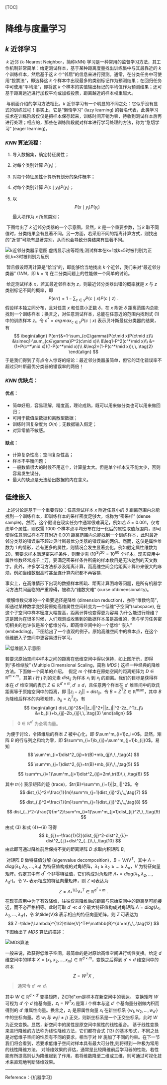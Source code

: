 [TOC]

# 降维与度量学习

## $k$ 近邻学习

​		$k$ 近邻 (k-Nearest Neighbor，简称kNN) 学习是一种常用的监督学习方法，其工作机制非常简单：给定测试样本，基于某种距离度量找出训练集中与其最靠近的 $k$ 个训练样本，然后基于这 $k$ 个“邻居”的信息来进行预测。通常，在分类任务中可使用“投票法”，即选择这 $k$ 个样本中出现最多的类别标记作为预测结果；在回归任务中可使用“平均法”，即将这 $k$ 个样本的实值输出标记的平均值作为预测结果；还可基于距离远近进行加权平均或加权投票，距离越近的样本权重越大。

​		与前面介绍的学习方法相比，$k$ 近邻学习有一个明显的不同之处：它似乎没有显式的训练过程！事实上，它是“懒惰学习” (lazy learning) 的著名代表，此类学习技术在训练阶段仅仅是把样本保存起来，训练时间开销为零，待收到测试样本后再进行处理；相应的，那些在训练阶段就对样本进行学习处理的方法，称为“急切学习” (eager learning)。



### $KNN$ 算法流程：

1. 导入数据集，确定特征属性；

2. 对每个类别计算 $P(y_i)$；

3. 对每个特征属性计算所有划分的条件概率；

4. 对每个类别计算 $P(x\mid y_i)P(y_i)$；

5. 以 $$P(x\mid y_i)P(y_i)$$ 最大项作为 $x$ 所属类别；



​		下图给出了 $k$ 近邻分类器的一个示意图。显然，$k$ 是一个重要参数，当 $k$ 取不同值时，分类结果会有显著不同。另一方面，若采用不同的距离计算方式，则找出的“近邻”可能有显著差别，从而也会导致分类结果有显著不同。

![k近邻分类器示意图.虚线显示出等距线;测试样本在k=1或k=5时被判别为正例,k=3时被判别为反例](../../Pictures/KNN/k%E8%BF%91%E9%82%BB%E5%88%86%E7%B1%BB%E5%99%A8%E7%A4%BA%E6%84%8F%E5%9B%BE.%E8%99%9A%E7%BA%BF%E6%98%BE%E7%A4%BA%E5%87%BA%E7%AD%89%E8%B7%9D%E7%BA%BF;%E6%B5%8B%E8%AF%95%E6%A0%B7%E6%9C%AC%E5%9C%A8k=1%E6%88%96k=5%E6%97%B6%E8%A2%AB%E5%88%A4%E5%88%AB%E4%B8%BA%E6%AD%A3%E4%BE%8B,k=3%E6%97%B6%E8%A2%AB%E5%88%A4%E5%88%AB%E4%B8%BA%E5%8F%8D%E4%BE%8B.png)

​		暂且假设距离计算是“恰当”的，即能够恰当地找出 $k$ 个近邻，我们来对“最近邻分类器” ($1NN$，即 $k=1$) 在二分类问题上的性能做一个简单的讨论。

​		给定测试样本 $x$，若其最近邻样本为 $z$，则最近邻分类器出错的概率就是 $x$ 与 $z$ 类别标记不同的概率，即
$$
P(err)=1-\sum_{c∈\gamma}P(c\mid x)P(c\mid z)\,\,.\tag{1}
$$
​		假设样本独立同分布，且对任意 $x$ 和任意小正数 $δ$，在 $x$ 附近 $δ$ 距离范围内总能找到一个训练样本；换言之，对任意测试样本，总能在任意近的范围内找到式 (1) 中的训练样本 $z$。令 $c^*= arg\,max_{c∈\gamma}P(c\mid x)$ 表示贝叶斯最优分类器的结果，有
$$
\begin{align}
P(err)&=1-\sum_{c∈\gamma}P(c\mid x)P(c\mid z)\\
&\simeq1-\sum_{c∈\gamma}P^2(c\mid x)\\
&\leq1-P^2(c^*\mid x)\\
&=(1+P(c^*\mid x))(1-P(c^*\mid x))\\
&\leq2×(1-P(c^*\mid x))\,\,.\tag{2}
\end{align}
$$
于是我们得到了有点令人惊讶的结论：最近邻分类器虽简单，但它的泛化错误率不超过贝叶斯最优分类器的错误率的两倍！



### $KNN$ 优缺点：

#### 优点：

- 简单好用，容易理解，精度高，理论成熟，既可以用来做分类也可以用来做回归；
- 可用于数值型数据和离散型数据；
- 训练时间复杂度为 $O(n)$；无数据输入假定；
- 对异常值不敏感。

#### 缺点：

- 计算复杂性高；空间复杂性高；
- 样本不平衡问题；
- 一般数值很大的时候不用这个，计算量太大。但是单个样本又不能太少，否则容易发生误分。
- 最大的缺点是无法给出数据的内在含义。



## 低维嵌入

​		上述讨论是基于一个重要假设：任意测试样本 $x$ 附近任意小的 $δ$ 距离范围内总能找到一个训练样本，即训练样本的采样密度足够大，或称为“密采样” (dense sample)。然而，这个假设在现实任务中通常很难满足，例如若 $δ = 0.001$，仅考虑单个属性，则仅需 $1000$ 个样本点平均分布在归一化后的属性取值范围内，即可使得任意测试样本在其附近 $0.001$ 距离范围内总能找到一个训练样本，此时最近邻分类器的错误率不超过贝叶斯最优分类器的错误率的两倍。然而，这仅是属性维数为 $1$ 的情形，若有更多的属性，则情况会发生显著变化。例如假定属性维数为 $20$，若要求样本满足密采样条件，则至少需 $(10^3)^{20}= 10^{60}$ 个样本。现实应用中属性维数经常成千上万，要满足密采样条件所需的样本数目是无法达到的天文数字。此外，许多学习方法都涉及距离计算，而高维空间会给距离计算带来很大的麻烦，例如当维数很高时甚至连计算内积都不再容易. 

​		事实上，在高维情形下出现的数据样本稀疏、距离计算困难等问题，是所有机器学习方法共同面临的严重障碍，被称为“维数灾难” (curse ofdimensionality)。

​		缓解维数灾难的一个重要途径是降维 (dimension reduction)，亦称“维数约简”，即通过某种数学变换将原始高维属性空间转变为一个低维“子空间”(subspace), 在这个子空间中样本密度大幅提高，距离计算也变得更为容易.为什么能进行降维？这是因为在很多时候，人们观测或收集到的数据样本虽是高维的，但与学习任务密切相关的也许仅是某个低维分布，即高维空间中的一个低维“ 嵌入” (embedding)。下图给出了一个直观的例子。原始高维空间中的样本点，在这个低维嵌入子空间中更容易进行学习。

![低维嵌入示意图](../../Pictures/KNN/%E4%BD%8E%E7%BB%B4%E5%B5%8C%E5%85%A5%E7%A4%BA%E6%84%8F%E5%9B%BE.png)

​		若要求原始空间中样本之间的距离在低维空间中得以保持，如上图所示，即得到“多维缩放” (Multiple Dimensional Scaling，简称 $MDS$ ) 这样一种经典的降维方法。下面做一个简单的介绍。
​		假定 $m$ 个样本在原始空间的距离矩阵为 $D∈\mathbb{R}^{m×m}$，其第 $i$ 行 $j$ 列的元素 $dist_{ij}$ 为样本 $x_i$ 到 $x_j$ 的距离。我们的目标是获得样本在 $d'$ 维空间的表示 $Z∈\mathbb{R}^{d'×m},d'≤d$，且任意两个样本在 $d'$ 维空间中的欧氏距离等于原始空间中的距离，即 $||z_i-z_j||=dist_{ij}$。
​		令 $B=Z^TZ∈\mathbb{R}^{mxm}$，其中 $B$ 为降维后样本的内积矩阵，$b_{ij}=z_i^Tz_j$，有
$$
\begin{align}
dist_{ij}^2&=||z_i||^2+||z_j||^2-2z_i^Tz_j\\
&=b_{ii}+b_{jj}-2b_{ij}\,\,.\tag{3}
\end{align}
$$

> $0∈\mathbb{R}^{d'}$ 为全零向量。

​		为便于讨论，令降维后的样本 $Z$ 被中心化，即 $\sum^m_{i=1}z_i=0$。显然，矩阵 $B$ 的行与列之和均为零，即 $\sum^m_{i=1}b_{ij}=\sum^m_{j=1}b_{ij}0$。易知
$$
\sum^m_{i=1}dist^2_{ij}=tr(B)+mb_{jj}\,\,,\tag{4}
$$

$$
\sum^m_{j=1}dist^2_{ij}=tr(B)+mb_{ii}\,\,,\tag{5}
$$

$$
\sum^m_{i=1}\sum^m_{j=1}dist^2_{ij}=2m\,tr(B)\,\,,\tag{6}
$$

其中 $tr(·)$ 表示矩阵的迹 (trace)，$tr(B)=\sum^m_{i=1}||z_i||^2$。令
$$
dist_{i.}^2=\frac{1}{m}\sum^m_{j=1}dist_{ij}^2\,\,,\tag{7}
$$

$$
dist_{.j}^2=\frac{1}{m}\sum^m_{j=1}dist_{ij}^2\,\,,\tag{8}
$$

$$
dist_{..}^2=\frac{1}{m^2}\sum^m_{i=1}\sum^m_{j=1}dist_{ij}^2\,\,,\tag{9}
$$

由式 (3) 和式 (4)~(9) 可得
$$
b_{ij}=-\frac{1}{2}(dist_{ij}^2-dist^2_{i.}-dist^2_{.j}+dist^2_{..})\,\,,\tag{10}
$$
由此即可通过降维前后保持不变的距离矩阵 $D$ 求取内积矩阵 $B$。

​		对矩阵 $B$ 做特征值分解 (eigenvalue decomposition)，$B=Ⅴ\Lambda Ⅴ^T$，其中 $\Lambda= diag(λ_1,λ_2,...,\lambda_d)$ 为特征值构成的对角矩阵，$λ_1≥\lambda_2≥...≥\lambda_d$，$V$ 为特征向量矩阵。假定其中有 $d^*$ 个非零特征值，它们构成对角矩阵 $\Lambda_*=diag(\lambda_1,\lambda_2,...,\lambda_{d^*})$。令 $Ⅴ_*$ 表示相应的特征向量矩阵，则 $Z$ 可表达为
$$
Z=\Lambda_*^{1/2}Ⅴ^T_*∈\mathbb{R}^{d^*×m}\,\,.\tag{11}
$$
​		在现实应用中为了有效降维，往往仅需降维后的距离与原始空间中的距离尽可能接近，而不必严格相等。此时可取 $d'\ll d$ 个最大特征值构成对角矩阵 $\tilde{\Lambda}=diag(\lambda_1,\lambda_2,...,\lambda_{d'})$，令 $\tilde{Ⅴ}$ 表示相应的特征向量矩阵，则 $Z$ 可表达为
$$
Z=\tilde{\Lambda}^{1/2}\tilde{Ⅴ}^T∈\mathbb{R}^{d'×m}\,\,.\tag{12}
$$
下图给出了 $MDS$ 算法的描述：

![MDS算法](../../Pictures/KNN/MDS%E7%AE%97%E6%B3%95.png)

​		一般来说，欲获得低维子空间，最简单的是对原始高维空间进行线性变换。给定 $d$ 维空间中的样本 $X=(x_1,x_2,...,x_m)∈\mathbb{R}^{d×m}$，变换之后得到 $d'≤d$ 维空间中的样本
$$
Z=W^TX\,\,,\tag{13}
$$

> 通常令 $d'\ll d$。

其中 $W∈\mathbb{R}^{d×d'}$ 变换矩阵，Z∈Rd"xm是样本在新空间中的表达。
		变换矩阵 $W$ 可视为 $d'$ 个 $d$ 维基向量，$z_i=W^Tx_i$ 是第 $i$ 个样本与这 $d'$ 个基向量分别做内积而得到的 $d'$ 维属性向量。换言之，$z_i$ 是原属性向量 $x_i$ 在新坐标系 $\{w_1,w_2,...,w_{d'}\}$ 中的坐标向量。若 $w_i$ 与 $w_j(i≠j)$ 正交，则新坐标系是一个正交坐标系，此时 $W$ 为正交变换。显然，新空间中的属性是原空间中属性的线性组合。
		基于线性变换来进行降维的方法称为线性降维方法，它们都符合式 (13) 的基本形式，不同之处是对低维子空间的性质有不同的要求，相当于对 $W$ 施加了不同的约束。在下一节我们将会看到，若要求低维子空间对样本具有最大可分性,则将得到一种极为常用的线性降维方法。
		对降维效果的评估，通常是比较降维前后学习器的性能，若性能有所提高则认为降维起到了作用。若将维数降至二维或三维，则可通过可视化技术来直观地判断降维效果。

---

Reference：《机器学习》
